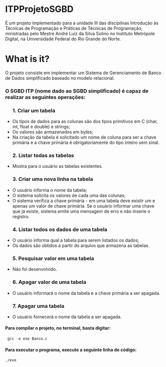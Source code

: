 # ITPProjetoSGBD
É um projeto implementado para a unidade III das disciplinas Introdução às Técnicas de Programação e Práticas de Técnicas de Programação, ministradas pelo Mestre André Luiz da Silva Solino no Instituto Metrópole Digital, na Universidade Federal do Rio Grande do Norte.

# What is it?
O projeto consiste em implementar um Sistema de Gerenciamento de Banco de Dados simplificado baseado no modelo relacional.

### O SGBD ITP (nome dado ao SGBD simplificado) é capaz de realizar as seguintes operações:

<ul>

<h3>1. Criar um tabela</h3> 
  <li>
     Os tipos de dados para as colunas são dos tipos primitivos em C (char, int, float e double) e strings;
  </li>
  <li>
    Os valores são armazenados em bytes;
  </li>
  <li>
    Na criação da tabela é solicitado um nome de coluna para ser a chave primária e a chave primária é obrigatoriamente do tipo inteiro sem sinal.
  </li>
  
  <h3>2. Listar todas as tabelas</h3>
  <li>
    Mostra para o usuário as tabelas existentes.
  </li>
  
  <h3>3. Criar uma nova linha na tabela</h3>
  <li>
    O usuário informa o nome da tabela;
  </li>
  <li>
    O sistema solicita os valores de cada uma das colunas;
  </li>
  <li>
    O sistema verifica a chave primária - em uma tabela deve existir um e apenas um valor de chave primária. Se o usuário informar uma chave que já existe, sistema emite uma mensagem de erro e não inserie o registro.
  </li>
  
  <h3>4. Listar todos os dados de uma tabela</h3>
  <li>
    O usuário informa qual a tabela para serem listados os dados;
  </li>
  <li>
    Os dados são obtidos a partir do arquivo que armazena as tabelas.
  </li>
  <h3>5. Pesquisar valor em uma tabela</h3>
  <li>Não foi desenvolvido.</li>
  
  <h3>6. Apagar valor de uma tabela</h3>
  <li>
    O usuário informará o nome da tabela e a chave primária a ser apagada.
  </li>
  
  <h3>7. Apagar uma tabela</h3>
  <li> O usuário fornecerá o nome da tabela a ser apagada.

 </ul>
 
 #### Para compilar o projeto, no terminal, basta digitar:
 
 <pre><code> gcc -o exe Banco.c</code></pre>

#### Para executar o programa, execute a seguinte linha de código:

<pre><code>./exe</code></pre>



